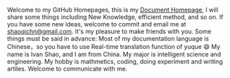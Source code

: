 Welcome to my GitHub Homepages, this is my [Document Homepage](https://yuque.com/efan), I will share some things including New Knowledge, efficient method, and so on. If you have some new ideas, welcome to commit and email me at [shaoqichn@gmail.com](mailto:shaoqichn@gmail.com). It's my pleasure to make friends with you. Some things must be said in advance: Most of my documentation language is Chinese，so you have to use Real-time translation function of yuque :smile:
My name is Ivan Shao, and I am from China. My major is intelligent science and engineering. My hobby is mathmetics, coding, doing experiment and writing artiles. Welcome to communicate with me.
